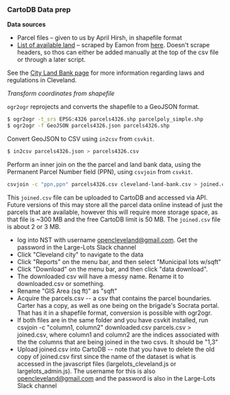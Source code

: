 ### CartoDB Data prep

**Data sources**
* Parcel files – given to us by April Hirsh, in shapefile format
* [List of available land](https://github.com/opencleveland/web-scraping) – scraped by Eamon from [here](http://cd.city.cleveland.oh.us/scripts/cityport.php). Doesn't scrape headers, so thos can either be added manually at the top of the csv file or through a later script.

See the [City Land Bank page](http://www.city.cleveland.oh.us/CityofCleveland/Home/Government/CityAgencies/CommunityDevelopment/LandBank?_piref34_1378101_34_12995_12995.tabstring=Pricing) for more information regarding laws and regulations in Cleveland.

*Transform coordinates from shapefile*

`ogr2ogr` reprojects and converts the shapefile to a GeoJSON format.

```bash
$ ogr2ogr -t_srs EPSG:4326 parcels4326.shp parcelpoly_simple.shp 
$ ogr2ogr -f GeoJSON parcels4326.json parcels4326.shp
```

Convert GeoJSON to CSV using `in2csv` from `csvkit`.

```bash
$ in2csv parcels4326.json > parcels4326.csv
```

Perform an inner join on the the parcel and land bank data, using the Permanent Parcel Number field (PPN), using `csvjoin` from `csvkit`.
```bash
csvjoin -c "ppn,ppn" parcels4326.csv cleveland-land-bank.csv > joined.csv
```
This `joined.csv` file can be uploaded to CartoDB and accessed via API. Future versions of this may store all the parcel data online instead of just the parcels that are available, however this will require more storage space, as that file is ~300 MB and the free CartoDB limit is 50 MB. The `joined.csv` file is about 2 or 3 MB.

* log into NST with username opencleveland@gmail.com. Get the password in the Large-Lots Slack channel
* Click "Cleveland city" to navigate to the data
* Click "Reports" on the menu bar, and then select "Municipal lots w/sqft"
* Click "Download" on the menu bar, and then click "data download".
* The downloaded csv will have a messy name. Rename it to downloaded.csv or something.
* Rename "GIS Area (sq ft)" as "sqft"
* Acquire the parcels.csv -- a csv that contains the parcel boundaries. Carter has a copy, as well as one being on the brigade's Socrata portal. That has it in a shapefile format, conversion is possible with ogr2ogr.
* If both files are in the same folder and you have csvkit installed, run csvjoin -c "column1, column2" downloaded.csv parcels.csv > joined.csv, where column1 and column2 are the indices associated with the the columns that are being joined in the two csvs. It should be "1,3"
* Upload joined.csv into CartoDB -- note that you have to delete the old copy of joined.csv first since the name of the dataset is what is accessed in the javascript files (largelots_cleveland.js or largelots_admin.js). The username for this is also opencleveland@gmail.com and the password is also in the Large-Lots Slack channel

